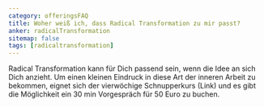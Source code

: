 ```yaml
---
category: offeringsFAQ
title: Woher weiß ich, dass Radical Transformation zu mir passt?
anker: radicalTransformation
sitemap: false
tags: [radicaltransformation]
---
```


Radical Transformation kann für Dich passend sein, wenn die Idee an sich Dich anzieht. Um einen kleinen Eindruck in diese Art der inneren Arbeit zu bekommen, eignet sich der vierwöchige Schnupperkurs (Link) und es gibt die Möglichkeit ein 30 min Vorgespräch für 50 Euro zu buchen.
